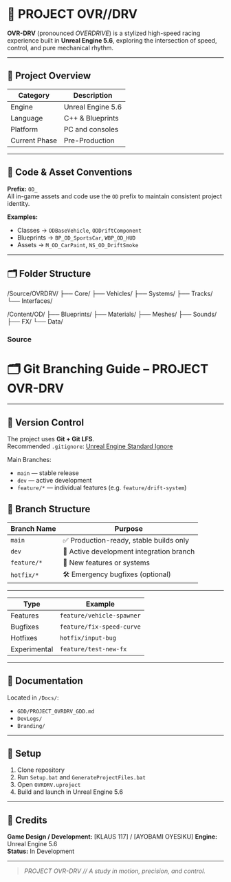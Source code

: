 # 🏁 PROJECT OVR//DRV

**OVR-DRV** (pronounced _OVERDRIVE_) is a stylized high-speed racing experience built in **Unreal Engine 5.6**, exploring the intersection of speed, control, and pure mechanical rhythm.

---

## 🚧 Project Overview

| Category      | Description       |
| ------------- | ----------------- |
| Engine        | Unreal Engine 5.6 |
| Language      | C++ & Blueprints  |
| Platform      | PC and consoles   |
| Current Phase | Pre-Production    |

---

## 🧩 Code & Asset Conventions

**Prefix:** `OD_`  
All in-game assets and code use the `OD` prefix to maintain consistent project identity.

**Examples:**

- Classes → `ODBaseVehicle`, `ODDriftComponent`
- Blueprints → `BP_OD_SportsCar`, `WBP_OD_HUD`
- Assets → `M_OD_CarPaint`, `NS_OD_DriftSmoke`

---

## 🗂️ Folder Structure

/Source/OVRDRV/
├── Core/
├── Vehicles/
├── Systems/
├── Tracks/
└── Interfaces/

/Content/OD/
├── Blueprints/
├── Materials/
├── Meshes/
├── Sounds/
├── FX/
└── Data/

### Source

# 🗂️ Git Branching Guide – PROJECT OVR-DRV

---

## 💾 Version Control

The project uses **Git + Git LFS**.  
Recommended `.gitignore`: [Unreal Engine Standard Ignore](https://github.com/github/gitignore/blob/main/UnrealEngine.gitignore)

Main Branches:

- `main` — stable release
- `dev` — active development
- `feature/*` — individual features (e.g. `feature/drift-system`)

## 🌳 Branch Structure

| Branch Name | Purpose                                  |
| ----------- | ---------------------------------------- |
| `main`      | ✅ Production-ready, stable builds only  |
| `dev`       | 🧪 Active development integration branch |
| `feature/*` | 🔧 New features or systems               |
| `hotfix/*`  | 🛠️ Emergency bugfixes (optional)         |

---

| Type         | Example                   |
| ------------ | ------------------------- |
| Features     | `feature/vehicle-spawner` |
| Bugfixes     | `feature/fix-speed-curve` |
| Hotfixes     | `hotfix/input-bug`        |
| Experimental | `feature/test-new-fx`     |

---

## 📘 Documentation

Located in `/Docs/`:

- `GDD/PROJECT_OVRDRV_GDD.md`
- `DevLogs/`
- `Branding/`

---

## 🔧 Setup

1. Clone repository
2. Run `Setup.bat` and `GenerateProjectFiles.bat`
3. Open `OVRDRV.uproject`
4. Build and launch in Unreal Engine 5.6

---

## 🧠 Credits

**Game Design / Development:** [KLAUS 117] / [AYOBAMI OYESIKU]
**Engine:** Unreal Engine 5.6  
**Status:** In Development

---

> _PROJECT OVR-DRV // A study in motion, precision, and control._
